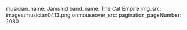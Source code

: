 musician_name: Jamshid
band_name: The Cat Empire
img_src: images/musician0413.png
onmouseover_src: 
pagination_pageNumber: 2080